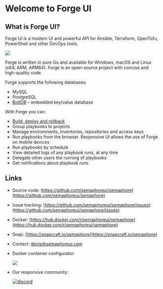 # Welcome to Forge UI

## What is Forge UI?

Forge UI is a modern UI and powerful API for Ansible, Terraform, OpenTofu, PowerShell and other DevOps tools.

<img style="box-shadow: none;" src=".gitbook/assets/134777345-8789d9e4-ff0d-439c-b80e-ddc56b74fcee.webp">

Forge is written in pure Go and available for Windows, macOS and Linux (x64, ARM, ARM64). Forge is an open-source project with concise and high-quality code.

Forge supports the following databases:

* MySQL
* PostgreSQL
* [BoltDB](https://github.com/etcd-io/bbolt) – embedded key/value database

With Forge you can:

* [Build, deploy and rollback](./administration-guide/cicd.md)
* Group playbooks to projects
* Manage environments, inventories, repositories and access keys
* Run playbooks from the browser. Responsive UI allows the use of Forge on mobile devices
* Run playbooks by schedule
* View detailed logs of any playbook runs, at any time
* Delegate other users the running of playbooks
* Get notifications about playbook runs

## Links

* Source code: [https://github.com/semaphoreui/semaphore](https://github.com/semaphoreui/semaphore)
* Issue tracking: [https://github.com/semaphoreui/semaphore/issues](https://github.com/semaphoreui/semaphore/issues)
* Docker: [https://hub.docker.com/r/semaphoreui/semaphore](https://hub.docker.com/r/semaphoreui/semaphore)
* Snap: [https://snapcraft.io/semaphore](https://snapcraft.io/semaphore)
* Contact: [denis@semaphoreui.com](mailto:denis@semaphoreui.com)
* Docker container configurator:

   [![](https://img.shields.io/badge/docker_configurator-0050ab?style=for-the-badge&logo=docker)](https://semaphoreui.com/install/docker/)  

* Our responsive community:

   [![discord](https://img.shields.io/badge/discord_community-510b80?style=for-the-badge&logo=discord)](https://discord.gg/5R6k7hNGcH)  
